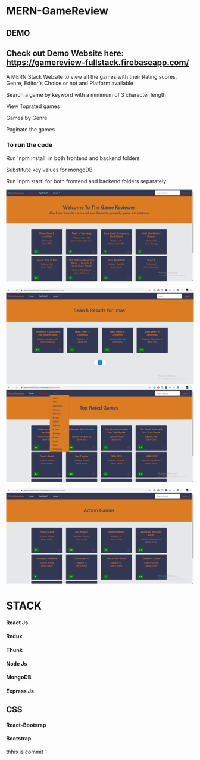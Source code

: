 # MERN-GameReview

## DEMO

   ## Check out Demo Website here: https://gamereview-fullstack.firebaseapp.com/
A MERN Stack Website to view all the games with their Rating scores, Genre, Editor's Choice or not and Platform available

Search a game by keyword with a minimum of 3 character length

View Toprated games

Games by Genre

Paginate the games


### To run the code

Run 'npm install' in both frontend and backend folders

Substitute key values for mongoDB

Run 'npm start' for both frontend and backend folders separately



   ![HomePage](images/Home-1.png?raw=true "Home")
   
   ![SearchPage](images/Search-1.png?raw=true "Search")
   ![Genre](images/Genre.png?raw=true "Genre")

   ![Genre](images/Genre-2.png?raw=true "Genre")
    

# STACK

   #### React Js
   #### Redux
   #### Thunk
   #### Node Js
   #### MongoDB
   #### Express Js
   
## CSS
   #### React-Bootsrap
   #### Bootstrap



   thhis is commit 1
